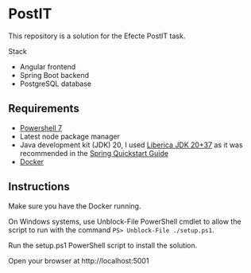 # PostIT

This repository is a solution for the Efecte PostIT task.

Stack
* Angular frontend
* Spring Boot backend
* PostgreSQL database

## Requirements

* [Powershell 7](https://github.com/PowerShell/PowerShell)
* Latest node package manager
* Java development kit (JDK) 20, I used [Liberica JDK 20+37](https://bell-sw.com/pages/downloads/) as it was recommended in the [Spring Quickstart Guide](https://spring.io/quickstart)
* [Docker](https://www.docker.com/)

## Instructions

Make sure you have the Docker running.

On Windows systems, use Unblock-File PowerShell cmdlet to allow the script to run with the command `PS> Unblock-File ./setup.ps1`.

Run the setup.ps1 PowerShell script to install the solution.

Open your browser at http://localhost:5001